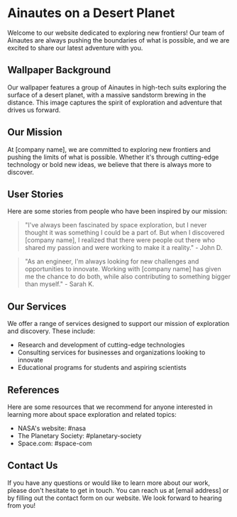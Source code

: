 <!--font:Montserrat-->

# Ainautes on a Desert Planet

Welcome to our website dedicated to exploring new frontiers! Our team of Ainautes are always pushing the boundaries of what is possible, and we are excited to share our latest adventure with you.

## Wallpaper Background

Our wallpaper features a group of Ainautes in high-tech suits exploring the surface of a desert planet, with a massive sandstorm brewing in the distance. This image captures the spirit of exploration and adventure that drives us forward.

## Our Mission

At [company name], we are committed to exploring new frontiers and pushing the limits of what is possible. Whether it's through cutting-edge technology or bold new ideas, we believe that there is always more to discover.

## User Stories

Here are some stories from people who have been inspired by our mission:

> "I've always been fascinated by space exploration, but I never thought it was something I could be a part of. But when I discovered [company name], I realized that there were people out there who shared my passion and were working to make it a reality." - John D.

> "As an engineer, I'm always looking for new challenges and opportunities to innovate. Working with [company name] has given me the chance to do both, while also contributing to something bigger than myself." - Sarah K.

## Our Services

We offer a range of services designed to support our mission of exploration and discovery. These include:

- Research and development of cutting-edge technologies
- Consulting services for businesses and organizations looking to innovate
- Educational programs for students and aspiring scientists

## References

Here are some resources that we recommend for anyone interested in learning more about space exploration and related topics:

- NASA's website: #nasa
- The Planetary Society: #planetary-society
- Space.com: #space-com

## Contact Us

If you have any questions or would like to learn more about our work, please don't hesitate to get in touch. You can reach us at [email address] or by filling out the contact form on our website. We look forward to hearing from you!

<!--

Write me content for website with wallpaper which alt text is:

"A group of Ainautes in high-tech suits exploring the surface of a desert planet, with a massive sandstorm brewing in the distance."

The name/title of the page should not be 1:1 copy of the alt text but rather a real content of the website which is using this wallpaper.

- Use markdown format 
- Start with heading
- Heading should be short and concise
- The content should look like a real website 
- The website should not be about the wallpaper, wallpaper is just a related background
- Heading should be contain work "wallpaper" or "background"
- Include real sections like references, contact, user stories, etc. use things relevant to the page purpose.
- Feel free to use structure like headings, bullets, numbering, blockquotes, paragraphs, horizontal lines, etc.
- You can use formatting like bold or _italic_
- You can include UTF-8 emojis
- Links should be only #hash anchors (and you can refer to the document itself)
- Do not include images


---


# Exploring New Frontiers: Ainautes on a Desert Planet

Welcome to our website dedicated to exploring new frontiers! Our team of Ainautes are always pushing the boundaries of what is possible, and we are excited to share our latest adventure with you.

## Wallpaper Background

Our wallpaper features a group of Ainautes in high-tech suits exploring the surface of a desert planet, with a massive sandstorm brewing in the distance. This image captures the spirit of exploration and adventure that drives us forward.

## Our Mission

At [company name], we are committed to exploring new frontiers and pushing the limits of what is possible. Whether it's through cutting-edge technology or bold new ideas, we believe that there is always more to discover.

## User Stories

Here are some stories from people who have been inspired by our mission:

> "I've always been fascinated by space exploration, but I never thought it was something I could be a part of. But when I discovered [company name], I realized that there were people out there who shared my passion and were working to make it a reality." - John D.

> "As an engineer, I'm always looking for new challenges and opportunities to innovate. Working with [company name] has given me the chance to do both, while also contributing to something bigger than myself." - Sarah K.

## Our Services

We offer a range of services designed to support our mission of exploration and discovery. These include:

- Research and development of cutting-edge technologies
- Consulting services for businesses and organizations looking to innovate
- Educational programs for students and aspiring scientists

## References

Here are some resources that we recommend for anyone interested in learning more about space exploration and related topics:

- NASA's website: #nasa
- The Planetary Society: #planetary-society
- Space.com: #space-com

## Contact Us

If you have any questions or would like to learn more about our work, please don't hesitate to get in touch. You can reach us at [email address] or by filling out the contact form on our website. We look forward to hearing from you!


---


Write me a Google font which is best fitting for the website.

Pick from the list:
- Roboto
- Creepster
- Raleway
- Open Sans
- Playfair Display
- Poppins
- Cabin
- Great Vibes
- Montserrat
- Lato
- IBM Plex Sans
- Futura
- Lobster
- Exo 2
- Barlow Condensed
- Cormorant Garamond
- Cinzel Decorative
- Alegreya
- Dancing Script
- Cinzel
- Inter
- Orbitron


Write just the font name nothing else.


---


Montserrat

-->
